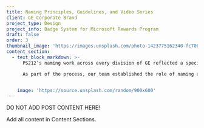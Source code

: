 ```yaml
---
title: Naming Principles, Guidelines, and Video Series
client: GE Corporate Brand
project_type: Design
project_info: Badge System for Microsoft Rewards Program
draft: false
order: 3
thumbnail_image: 'https://images.unsplash.com/photo-1423775162340-fc7066ace5be?ixlib=rb-0.3.5&q=80&fm=jpg&crop=entropy&cs=tinysrgb&w=500&h=500&fit=crop&s=723bab64906cf8f53b8cbd98a2403b35'
content_section:
  - text_block_markdown: >-
      PS212’s naming work across every division of GE reflected a specific style and logic that GE’s Corporate brand team wanted to capture and communicate across the organization. To that end, GE’s corporate team asked PS212 to evaluate the company’s existing naming policies, guidelines, and tools.

      As part of the process, our team established the role of naming at GE, what to name, how to name, and with what tools. In addition to simplifying the previous guideline document from 48 pages down to nine, our team developed a naming toolkit complete with a supporting video series and decision trees.​


    image: 'https://source.unsplash.com/random/900x600'
---
```


DO NOT ADD POST CONTENT HERE!

Add all content in Content Sections.